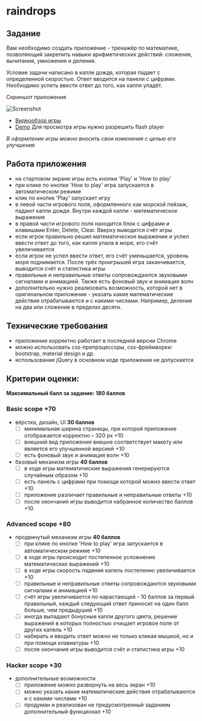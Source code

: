# raindrops

## Задание

Вам необходимо создать приложение - тренажёр по математике, позволяющий закрепить навыки арифметических действий: сложения, вычитания, умножения и деления.

Условие задачи написано в капле дождя, которая падает с определенной скоростью. Ответ вводится на панели с цифрами. Необходимо успеть ввести ответ до того, как капля упадёт.

Скриншот приложения

![Screenshot](images/raindrops.png)

- [Видеообзор игры](https://youtu.be/YDzeM8R4d24)
- [Demo](https://www.to14.com/game.php?id=4d486a66950d8#)
  Для просмотра игры нужно разрешить flash player

_В оформление игры можно вносить свои изменения с целью его улучшения_

## Работа приложения

- на стартовом экране игры есть кнопки 'Play' и 'How to play'
- при клике по кнопке 'How to play' игра запускается в автоматическом режиме
- клик по кнопке 'Play' запускает игру
- в левой части игрового поля, оформленного как морской пейзаж, падают капли дождя. Внутри каждой капли - математическое выражение
- в правой части игрового поля находится блок с цифрами и клавишами Enter, Delete, Clear. Вверху выводится счёт игры
- если игрок правильно решил математическое выражение и успел ввести ответ до того, как капля упала в море, его счёт увеличивается
- если игрок не успел ввести ответ, его счёт уменьшается, уровень моря поднимается. После трёх проигрышей игра заканчивается, выводится счёт и статистика игры
- правильные и неправильные ответы сопровождаются звуковыми сигналами и анимацией. Также есть фоновый звук и анимация волн
- дополнительно нужно реализовать возможность, которой нет в оригинальном приложении - указать какие математические действия отрабатываются и с какими числами. Например, деление на два или сложение в пределах десяти.

## Технические требования

- приложение корректно работает в последней версии Chrome
- можно использовать css-препроцессоры, css-фреймворки: bootstrap, material design и др.
- использование jQuery в основном коде приложения не допускается

## Критерии оценки:

**Максимальный балл за задание: 180 баллов**

### Basic scope +70

- вёрстка, дизайн, UI **30 баллов**
  - [ ] минимальная ширина страницы, при которой приложение отображается корректно – 320 рх +10
  - [ ] внешний вид приложения внешне соответствует макету или является его улучшенной версией +10
  - [ ] есть фоновый звук и анимация волн +10
- базовый механизм игры **40 баллов**
  - [ ] в ходе игры математические выражения генерируются случайным образом +10
  - [ ] есть панель с цифрами при помощи которой можно ввести ответ +10
  - [ ] приложение различает правильные и неправильные ответы +10
  - [ ] после окончания игры выводится набранное количество баллов +10

### Advanced scope +80

- продвинутый механизм игры **40 баллов**
  - [ ] при клике по кнопке 'How to play' игра запускается в автоматическом режиме +10
  - [ ] в ходе игры происходит постепенное усложнение математических выражений +10
  - [ ] в ходе игры скорость падения капель постепенно увеличивается +10
  - [ ] правильные и неправильные ответы сопровождаются звуковыми сигналами и анимацией +10
  - [ ] счёт игры увеличивается по нарастающей - 10 баллов за первый правильный, каждый следующий ответ приносит на один балл больше, чем предыдуший +10
  - [ ] иногда выпадают бонусные капли другого цвета, решение выражений в которых полностью очищает игровое поле от других капель +10
  - [ ] набирать и вводить ответ можно не только кликая мышкой, но и при помощи клавиатуры +10
  - [ ] после окончания игры выводится счёт и статистика игры +10

### Hacker scope +30

- дополнительные возможности
  - [ ] приложение можно развернуть на весь экран +10
  - [ ] можно указать какие математические действия отрабатываются и с какими числами +10
  - [ ] продуман и реализован не предусмотренный заданием дополнительный функционал +10
